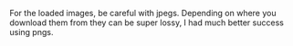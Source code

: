 For the loaded images, be careful with jpegs. Depending on where you download them from they can be super lossy, I had much better success using pngs.